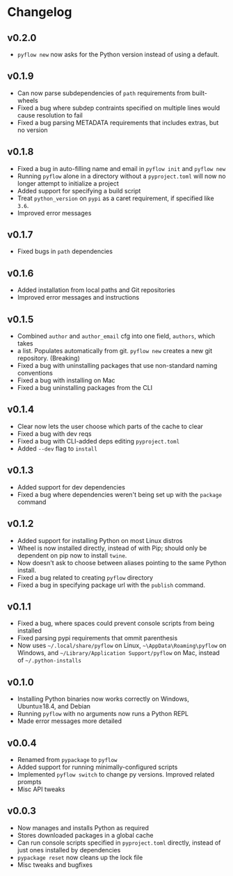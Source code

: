 # Changelog

## v0.2.0
- `pyflow new` now asks for the Python version instead of using a default.

## v0.1.9
- Can now parse subdependencies of `path` requirements from built-wheels
- Fixed a bug where subdep contraints specified on multiple lines would
cause resolution to fail
- Fixed a bug parsing METADATA requirements that includes extras, but no version

## v0.1.8
- Fixed a bug in auto-filling name and email in `pyflow init` and `pyflow new`
- Running `pyflow` alone in a directory without a `pyproject.toml` will now no
longer attempt to initialize a project
- Added support for specifying a build script
- Treat `python_version` on `pypi` as a caret requirement, if specified like `3.6`.
- Improved error messages

## v0.1.7
- Fixed bugs in `path` dependencies

## v0.1.6
- Added installation from local paths and Git repositories
- Improved error messages and instructions

## v0.1.5
- Combined `author` and `author_email` cfg into one field, `authors`, which takes
- a list. Populates automatically from git. `pyflow new` creates 
 a new git repository. (Breaking)
- Fixed a bug with uninstalling packages that use non-standard naming conventions
- Fixed a bug with installing on Mac
- Fixed a bug uninstalling packages from the CLI

## v0.1.4
- Clear now lets the user choose which parts of the cache to clear
- Fixed a bug with dev reqs
- Fixed a bug with CLI-added deps editing `pyproject.toml`
- Added `--dev` flag to `install`

## v0.1.3
- Added support for dev dependencies
- Fixed a bug where dependencies weren't being set up with the `package` command

## v0.1.2
- Added support for installing Python on most Linux distros
- Wheel is now installed directly, instead of with Pip; should only be dependent on
pip now to install `twine`.
- Now doesn't ask to choose between aliases pointing to the same Python install.
- Fixed a bug related to creating `pyflow` directory
- Fixed a bug in specifying package url with the `publish` command.


## v0.1.1
- Fixed a bug, where spaces could prevent console scripts from being installed
- Fixed parsing pypi requirements that ommit parenthesis
- Now uses `~/.local/share/pyflow` on Linux, `~\AppData\Roaming\pyflow` on Windows, and 
`~/Library/Application Support/pyflow` on Mac, instead of `~/.python-installs`

## v0.1.0
- Installing Python binaries now works correctly on Windows, Ubuntu≥18.4, and Debian
- Running `pyflow` with no arguments now runs a Python REPL
- Made error messages more detailed

## v0.0.4
- Renamed from `pypackage` to `pyflow`
- Added support for running minimally-configured scripts
- Implemented `pyflow switch` to change py versions. Improved related prompts
- Misc API tweaks

## v0.0.3
- Now manages and installs Python as required
- Stores downloaded packages in a global cache
- Can run console scripts specified in `pyproject.toml` directly, instead of just
ones installed by dependencies
- `pypackage reset` now cleans up the lock file
- Misc tweaks and bugfixes